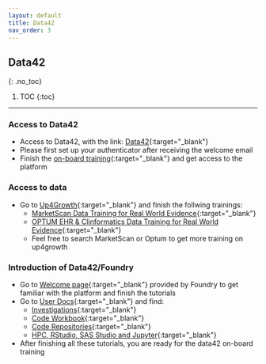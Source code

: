```yaml
---
layout: default
title: Data42
nav_order: 3
---
```


## Data42
{: .no_toc}

1. TOC
{:toc}

---

### Access to Data42

- Access to Data42, with the link: [Data42](https://foundry.novartis.com/workspace/slate/documents/welcome){:target="_blank"}
- Please first set up your authenticator after receiving the welcome email
- Finish the [on-board training](https://data42.aws.novartis.net/get-access/){:target="_blank"} and get access to the platform

### Access to data
- Go to [Up4Growth](https://novartis.csod.com/ui/lms-learner-home/home?utm_source=Welcome_Page&utm_medium=tile&utm_campaign=Learner_Home){:target="_blank"} and finish the follwing trainings:
   - [MarketScan Data Training for Real World Evidence](https://novartis.csod.com/ui/lms-learning-details/app/course/fea69830-00e6-4b6f-b337-61a8f6ac5e39){:target="_blank"}
   - [OPTUM EHR & Clinformatics Data Training for Real World Evidence](https://novartis.csod.com/ui/lms-learning-details/app/course/c2965529-073b-4207-9ac1-c38b16427e4d){:target="_blank"}
   - Feel free to search MarketScan or Optum to get more training on up4growth

### Introduction of Data42/Foundry
- Go to [Welcome page](https://foundry.novartis.com/workspace/documentation/product/platform/overview){:target="_blank"} provided by Foundry to get familiar with the platform and finish the tutorials
- Go to [User Docs](https://foundry.novartis.com/workspace/documentation/){:target="_blank"} and find:
   - [Investigations](https://foundry.novartis.com/workspace/documentation/product/investigations/overview){:target="_blank"}
   - [Code Workbook](https://foundry.novartis.com/workspace/documentation/product/code-workbook/overview){:target="_blank"}
   - [Code Repositories](https://foundry.novartis.com/workspace/documentation/product/transforms/overview){:target="_blank"}
   - [HPC, RStudio, SAS Studio and Jupyter](https://foundry.novartis.com/workspace/documentation/product/training-hpc-rs-jupyter/overview){:target="_blank"}
 - After finishing all these tutorials, you are ready for the data42 on-board training 
